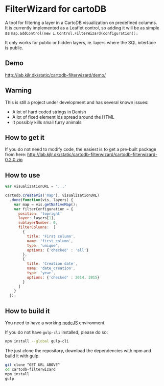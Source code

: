 # FilterWizard for cartoDB

A tool for filtering a layer in a CartoDB visualization on predefined columns.
It is currently implemented as a Leaflet control, so adding it will be as
simple as `map.addControl(new L.Control.FilterWizard(configuration));`

It only works for public or hidden layers, ie. layers where the SQL interface
is public.

## Demo
http://lab.kjlr.dk/static/cartodb-filterwizard/demo/

## Warning
This is still a project under development and has several known issues:
* A lot of hard coded strings in Danish
* A lot of fixed element ids spread around the HTML
* It possibly kills small furry animals

## How to get it
If you do not need to modify code, the easiest is to get a pre-built package
from here:
http://lab.kjlr.dk/static/cartodb-filterwizard/cartodb-filterwizard-0.2.0.zip

## How to use
```javascript
var visualizationURL = '...'

cartodb.createVis('map'), visualizationURL)
  .done(function(vis, layers) {
    var map = vis.getNativeMap();
    var filterConfiguration = {
      position: 'topright'
      layer: layers[1],
      sublayerNumber: 0,
      filterColumns:  [
        {
          title: 'First column',
          name: 'first_column',
          type: 'unique',
          options: {'checked' : 'all'}
        },
        {
          title: 'Creation date',
          name: 'date_creation',
          type: 'year',
          options: {'checked' : 2014, 2015}
        }
      ]
    }
  });
```

## How to build it
You need to have a working [nodeJS](http://nodejs.org) environment.

If you do not have `gulp-cli` installed, please do so:

```sh
npm install --global gulp-cli
```

The just clone the repository, download the dependencies with npm and build it
with gulp:

```sh
git clone ^GET URL ABOVE^
cd cartodb-filterwizard
npm install
gulp
```

